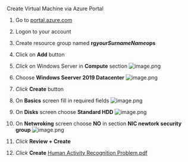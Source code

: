 Create Virtual Machine via Azure Portal

1. Go to [portal.azure.com]()
1. Logon to your account
1. Create resource group named **rg$yourSurnameName$ops**
1. Click on **Add** button
1. _Click_ on Windows Server in **Compute** section
![image.png](/.attachments/image-bbb12e51-53d8-4df1-be74-fe165f4c5247.png)

1. Choose **Windows Seerver 2019 Datacenter**
![image.png](/.attachments/image-5512fc71-b5dd-4a10-8866-c6956134660e.png)

1. _Click_ **Create** button
1. On **Basics** screen fill in required fields
![image.png](/.attachments/image-27717488-7be6-40e3-abe3-0a7bdf12c0d9.png)

1. On **Disks** screen choose **Standard HDD**
![image.png](/.attachments/image-7bfd5c13-6fe0-4cd2-a5ee-6322b7251595.png)

1. On **Netwroking** screen choose **NO** in section **NIC newtork security group**
![image.png](/.attachments/image-b094e72f-5368-4b89-a6ea-29a19d0c1f1b.png)

1. _Click_ **Review + Create**
1. _Click_ **Create**
[Human Activity Recognition Problem.pdf](/.attachments/Human%20Activity%20Recognition%20Problem-0721c71d-639f-47d1-ae5e-79250f816aac.pdf)